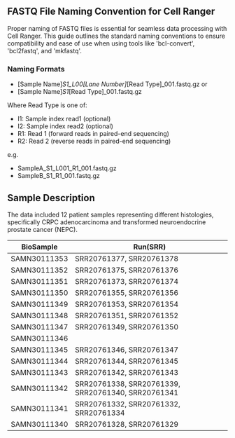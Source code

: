 ## FASTQ File Naming Convention for Cell Ranger

Proper naming of FASTQ files is essential for seamless data processing with Cell Ranger. 
This guide outlines the standard naming conventions to ensure compatibility and ease of use when using tools like 'bcl-convert', 'bcl2fastq', and 'mkfastq'.

### Naming Formats
- [Sample Name]_S1_L00[Lane Number]_[Read Type]_001.fastq.gz or 
- [Sample Name]_S1_[Read Type]_001.fastq.gz

Where Read Type is one of:

-  I1: Sample index read1 (optional)
- I2: Sample index read2 (optional)
- R1: Read 1 (forward reads in paired-end sequencing)
- R2: Read 2 (reverse reads in paired-end sequencing)

e.g. 
- SampleA_S1_L001_R1_001.fastq.gz
- SampleB_S1_R1_001.fastq.gz


## Sample Description
The data included 12 patient samples representing different histologies, specifically CRPC adenocarcinoma and transformed neuroendocrine prostate cancer (NEPC).

| BioSample     | Run(SRR)                                            | 
|---------------|-----------------------------------------------------|
| SAMN30111353  | SRR20761377, SRR20761378                            | 
| SAMN30111352  | SRR20761375, SRR20761376                            | 
| SAMN30111351  | SRR20761373, SRR20761374                            |
| SAMN30111350  | SRR20761355, SRR20761356                            |
| SAMN30111349  | SRR20761353, SRR20761354                            |
| SAMN30111348  | SRR20761351, SRR20761352                            |
| SAMN30111347  | SRR20761349, SRR20761350                            |
| SAMN30111346  |                                                     |
| SAMN30111345  | SRR20761346, SRR20761347                            |
| SAMN30111344  | SRR20761344, SRR20761345                            |
| SAMN30111343  | SRR20761342, SRR20761343                            |
| SAMN30111342  | SRR20761338, SRR20761339, SRR20761340, SRR20761341  |
| SAMN30111341  | SRR20761332, SRR20761332, SRR20761334               |
| SAMN30111340  | SRR20761328, SRR20761329                            |